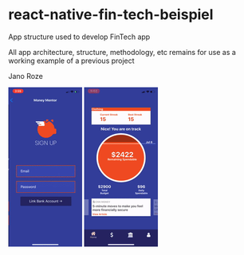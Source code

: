 # react-native-fin-tech-beispiel
App structure used to develop FinTech app


All app architecture, structure, methodology, etc remains for use as a working example of a previous project

Jano Roze



![App Demo Gif](beispiel.gif)
![App Demo Gif](beispiel2.gif)